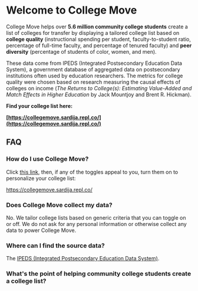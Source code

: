 # Welcome to College Move

College Move helps over **5.6 million community college students** create a list of colleges for transfer by displaying a tailored college list based on **college quality** (instructional spending per student, faculty-to-student ratio, percentage of full-time faculty, and percentage of	tenured faculty) and **peer diversity** (percentage of students of color, women, and men).

These data come from IPEDS (Integrated Postsecondary Education Data System), a government database of aggregated data on postsecondary institutions often used by education researchers. The metrics for college quality were chosen based on research measuring the causal effects of colleges on income (*The Returns to College(s): Estimating Value-Added and Match Effects in Higher Education* by Jack Mountjoy and Brent R. Hickman).

**Find your college list here:**

**[https://collegemove.sardija.repl.co/](https://collegemove.sardija.repl.co/)**

## FAQ

### How do I use College Move?
Click [this link](https://collegemove.sardija.repl.co/), then, if any of the toggles appeal to you, turn them on to personalize your college list:

https://collegemove.sardija.repl.co/

### Does College Move collect my data?
No. We tailor college lists based on generic criteria that you can toggle on or off. We do not ask for any personal information or otherwise collect any data to power College Move.
 
### Where can I find the source data?
The [IPEDS (Integrated Postsecondary Education Data System)](https://nces.ed.gov/ipeds/datacenter/InstitutionByName.aspx?goToReportId=1).

### What's the point of helping community college students create a college list?
